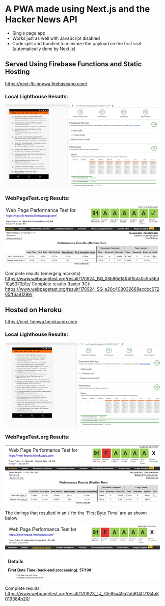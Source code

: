 # A PWA made using Next.js and the Hacker News API 

- Single page app
- Works just as well with JavaScript disabled
- Code split and bundled to minimize the payload on the first visit (automatically done by Next.js)

## Served Using Firebase Functions and Static Hosting

https://next-fb-hnpwa.firebaseapp.com/

### Local Lighthouse Results:

![Local Lighthouse](performance/fb-local-lighthouse.png)

### WebPageTest.org Results:

![WebPageTest.org Results](performance/fb-webpagetest.png)

Complete results (emerging markets): https://www.webpagetest.org/result/170924_BQ_08b80e1854f5bfa0c5b36d10a5373b1e/
Complete results (faster 3G): https://www.webpagetest.org/result/170924_SG_e20c408039688ecdcc07205ff6a91299/

## Hosted on Heroku

https://next-hnpwa.herokuapp.com

### Local Lighthouse Results:

![Local Lighthouse](performance/heroku-local-lighthouse.png)

### WebPageTest.org Results:

![WebPageTest.org Results](performance/heroku-webpagetest1.png)

The timings that resulted in an `F` for the 'First Byte Time' are as shown below:

![WebPageTest.org Results](performance/heroku-webpagetest2.png)

Complete results: https://www.webpagetest.org/result/170923_TJ_70e85a49a2ab814ff7134a8019384b20/
